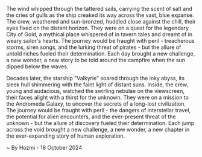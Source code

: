 
The wind whipped through the tattered sails, carrying the scent of salt and the cries of gulls as the ship creaked its way across the vast, blue expanse. The crew, weathered and sun-bronzed, huddled close against the chill, their eyes fixed on the distant horizon. They were on a quest for the legendary City of Gold, a mythical place whispered of in tavern tales and dreamt of in weary sailor's hearts. The journey would be fraught with peril - treacherous storms, siren songs, and the lurking threat of pirates - but the allure of untold riches fueled their determination. Each day brought a new challenge, a new wonder, a new story to be told around the campfire when the sun dipped below the waves. 

Decades later, the starship "Valkyrie" soared through the inky abyss, its sleek hull shimmering with the faint light of distant suns. Inside, the crew, young and audacious, watched the swirling nebulae on the viewscreen, their faces alight with a thirst for the unknown. They were on a mission to the Andromeda Galaxy, to uncover the secrets of a long-lost civilization. The journey would be fraught with peril - the dangers of interstellar travel, the potential for alien encounters, and the ever-present threat of the unknown - but the allure of discovery fueled their determination. Each jump across the void brought a new challenge, a new wonder, a new chapter in the ever-expanding story of human exploration. 

~ By Hozmi - 18 October 2024
